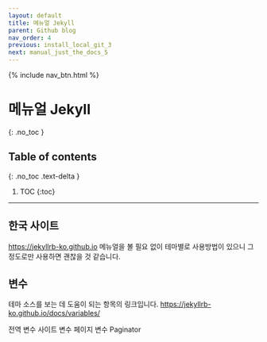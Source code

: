 ```yaml
---
layout: default
title: 메뉴얼 Jekyll
parent: Github blog
nav_order: 4
previous: install_local_git_3
next: manual_just_the_docs_5
---
```


{% include nav_btn.html %}

# 메뉴얼 Jekyll
{: .no_toc }

## Table of contents
{: .no_toc .text-delta }

1. TOC
{:toc}

---

## 한국 사이트

<a href="https://jekyllrb-ko.github.io">https://jekyllrb-ko.github.io</a>
메뉴얼을 볼 필요 없이 테마별로 사용방법이 있으니 그 정도로만 사용하면 괜찮을 것 같습니다.

## 변수

테마 소스를 보는 데 도움이 되는 항목의 링크입니다.
<a href="https://jekyllrb-ko.github.io/docs/variables/">https://jekyllrb-ko.github.io/docs/variables/</a>

전역 변수 
사이트 변수
페이지 변수
Paginator

